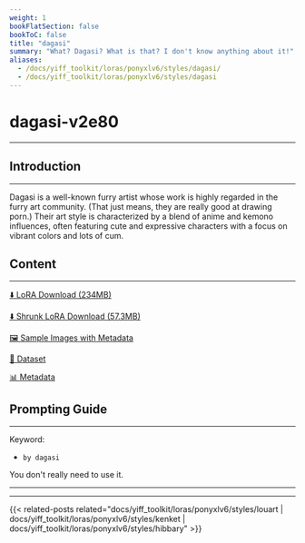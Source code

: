 ```yaml
---
weight: 1
bookFlatSection: false
bookToC: false
title: "dagasi"
summary: "What? Dagasi? What is that? I don't know anything about it!"
aliases:
  - /docs/yiff_toolkit/loras/ponyxlv6/styles/dagasi/
  - /docs/yiff_toolkit/loras/ponyxlv6/styles/dagasi
---
```


<!--markdownlint-disable MD025 MD033 -->

# dagasi-v2e80

---

## Introduction

---

Dagasi is a well-known furry artist whose work is highly regarded in the furry art community. (That just means, they are really good at drawing porn.) Their art style is characterized by a blend of anime and kemono influences, often featuring cute and expressive characters with a focus on vibrant colors and lots of cum.

## Content

---

[⬇️ LoRA Download (234MB)](https://huggingface.co/k4d3/yiff_toolkit/resolve/main/tests/by_dagasi-v2/by_dagasi.safetensors)

[⬇️ Shrunk LoRA Download (57.3MB)](https://huggingface.co/k4d3/yiff_toolkit/resolve/main/tests/by_dagasi-v2/by_dagasi_frockpt1_th-3.55.safetensors)

[🖼️ Sample Images with Metadata](https://huggingface.co/k4d3/yiff_toolkit/tree/main/static/by_dagasi)

[📐 Dataset](https://huggingface.co/datasets/k4d3/furry/tree/main/by_dagasi)

[📊 Metadata](https://huggingface.co/k4d3/yiff_toolkit/raw/main/ponyxl_loras/dagasi-v1e134.json)

## Prompting Guide

---

Keyword:

- `by dagasi`

You don't really need to use it.

---

---

{{< related-posts related="docs/yiff_toolkit/loras/ponyxlv6/styles/louart | docs/yiff_toolkit/loras/ponyxlv6/styles/kenket | docs/yiff_toolkit/loras/ponyxlv6/styles/hibbary" >}}

